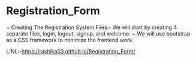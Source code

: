 # Registration_Form
~ Creating The Registration System Files:- We will start by creating 4 separate files, login, logout, signup, and welcome.
~ We will use bootstrap as a CSS framework to minimize the frontend work.

LINL:-https://rashika03.github.io/Registration_Form/
